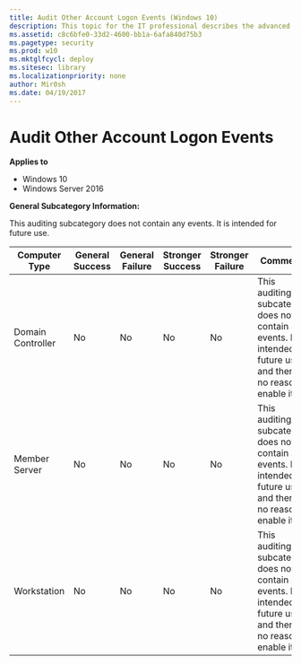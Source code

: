 ```yaml
---
title: Audit Other Account Logon Events (Windows 10)
description: This topic for the IT professional describes the advanced security audit policy setting, Audit Other Account Logon Events, which allows you to audit events generated by responses to credential requests submitted for a user account logon that are not credential validation or Kerberos tickets.
ms.assetid: c8c6bfe0-33d2-4600-bb1a-6afa840d75b3
ms.pagetype: security
ms.prod: w10
ms.mktglfcycl: deploy
ms.sitesec: library
ms.localizationpriority: none
author: Mir0sh
ms.date: 04/19/2017
---
```


# Audit Other Account Logon Events

**Applies to**
-   Windows 10
-   Windows Server 2016


**General Subcategory Information:**

This auditing subcategory does not contain any events. It is intended for future use.

| Computer Type     | General Success | General Failure | Stronger Success | Stronger Failure | Comments                                                                                                                   |
|-------------------|-----------------|-----------------|------------------|------------------|----------------------------------------------------------------------------------------------------------------------------|
| Domain Controller | No              | No              | No               | No               | This auditing subcategory does not contain any events. It is intended for future use, and there is no reason to enable it. |
| Member Server     | No              | No              | No               | No               | This auditing subcategory does not contain any events. It is intended for future use, and there is no reason to enable it. |
| Workstation       | No              | No              | No               | No               | This auditing subcategory does not contain any events. It is intended for future use, and there is no reason to enable it. |

